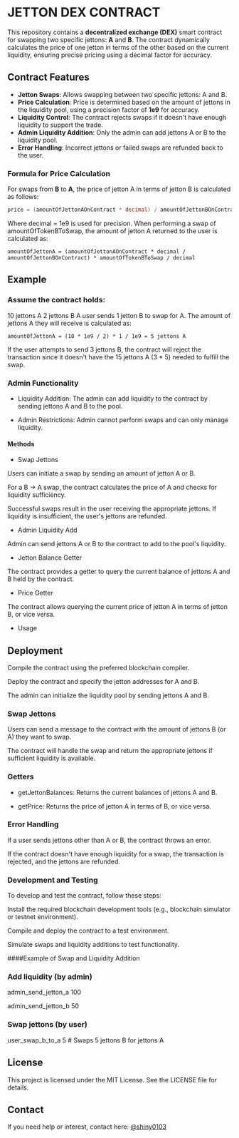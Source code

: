 # JETTON DEX CONTRACT

This repository contains a **decentralized exchange (DEX)** smart contract for swapping two specific jettons: **A** and **B**. The contract dynamically calculates the price of one jetton in terms of the other based on the current liquidity, ensuring precise pricing using a decimal factor for accuracy.

## Contract Features

- **Jetton Swaps**: Allows swapping between two specific jettons: A and B.
- **Price Calculation**: Price is determined based on the amount of jettons in the liquidity pool, using a precision factor of **1e9** for accuracy.
- **Liquidity Control**: The contract rejects swaps if it doesn't have enough liquidity to support the trade.
- **Admin Liquidity Addition**: Only the admin can add jettons A or B to the liquidity pool.
- **Error Handling**: Incorrect jettons or failed swaps are refunded back to the user.

### Formula for Price Calculation

For swaps from **B** to **A**, the price of jetton A in terms of jetton B is calculated as follows:

```csharp
price = (amountOfJettonAOnContract * decimal) / amountOfJettonBOnContract
```
Where decimal = 1e9 is used for precision. When performing a swap of amountOfTokenBToSwap, the amount of jetton A returned to the user is calculated as:

```
amountOfJettonA = (amountOfJettonAOnContract * decimal / amountOfJettonBOnContract) * amountOfTokenBToSwap / decimal
```

## Example
### Assume the contract holds:

10 jettons A
2 jettons B
A user sends 1 jetton B to swap for A. The amount of jettons A they will receive is calculated as:

```
amountOfJettonA = (10 * 1e9 / 2) * 1 / 1e9 = 5 jettons A
```
If the user attempts to send 3 jettons B, the contract will reject the transaction since it doesn't have the 15 jettons A (3 * 5) needed to fulfill the swap.

### Admin Functionality

- Liquidity Addition: The admin can add liquidity to the contract by sending jettons A and B to the pool.

- Admin Restrictions: Admin cannot perform swaps and can only manage liquidity.

#### Methods

- Swap Jettons

Users can initiate a swap by sending an amount of jetton A or B.

For a B -> A swap, the contract calculates the price of A and checks for liquidity sufficiency.

Successful swaps result in the user receiving the appropriate jettons. If liquidity is insufficient, the user's jettons are refunded.

- Admin Liquidity Add

Admin can send jettons A or B to the contract to add to the pool's liquidity.

- Jetton Balance Getter

The contract provides a getter to query the current balance of jettons A and B held by the contract.

- Price Getter

The contract allows querying the current price of jetton A in terms of jetton B, or vice versa.

- Usage

## Deployment

Compile the contract using the preferred blockchain compiler.

Deploy the contract and specify the jetton addresses for A and B.

The admin can initialize the liquidity pool by sending jettons A and B.

### Swap Jettons

Users can send a message to the contract with the amount of jettons B (or A) they want to swap.

The contract will handle the swap and return the appropriate jettons if sufficient liquidity is available.

### Getters

- getJettonBalances: Returns the current balances of jettons A and B.

- getPrice: Returns the price of jetton A in terms of B, or vice versa.

### Error Handling

If a user sends jettons other than A or B, the contract throws an error.

If the contract doesn't have enough liquidity for a swap, the transaction is rejected, and the jettons are refunded.

### Development and Testing

To develop and test the contract, follow these steps:

Install the required blockchain development tools (e.g., blockchain simulator or testnet environment).

Compile and deploy the contract to a test environment.

Simulate swaps and liquidity additions to test functionality.

####Example of Swap and Liquidity Addition

### Add liquidity (by admin)

admin_send_jetton_a 100

admin_send_jetton_b 50

### Swap jettons (by user)

user_swap_b_to_a 5  # Swaps 5 jettons B for jettons A

## License
This project is licensed under the MIT License. See the LICENSE file for details.

## Contact
If you need help or interest, contact here: [@shiny0103](https://t.me/shiny0103)

